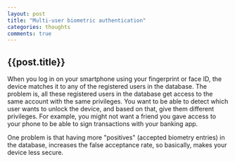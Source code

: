 ```yaml
---
layout: post
title: "Multi-user biometric authentication"
categories: thoughts
comments: true
---
```


<h2>{{post.title}}</h2>
When you log in on your smartphone using your fingerprint or face ID, the device matches it to any of the registered users in the database.
The problem is, all these registered users in the database get access to the same account with the same privileges.
You want to be able to detect which user wants to unlock the device, and based on that, give them different privileges.
For example, you might not want a friend you gave access to your phone to be able to sign transactions with your banking app.

One problem is that having more "positives" (accepted biometry entries) in the database, increases the false acceptance rate, so basically, makes your device less secure.
